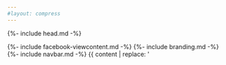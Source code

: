 ```yaml
---
#layout: compress
---
```

{%- include head.md -%}
  <body class="text-dark">
    {%- include facebook-viewcontent.md -%}
    {%- include branding.md -%}
    {%- include navbar.md -%}
    <!-- Page Content -->
    {{ content | replace: '<a href="http', '<a rel="nofollow" target="_blank" href="http' }}
    {%- unless page.custom-js -%}
      {%- include foot.md -%}
      {%- include global-js.md -%}
    {%- endunless -%}
    {%- if page.schema.organization -%}
      {%- include schema-organization.md -%}
    {%- endif -%}
    {%- if page.id -%}
      {%- include schema-post.md -%}
    {%- endif -%}
    
    {% include mailchimp-tracking.html %}
    
  </body>
</html>
